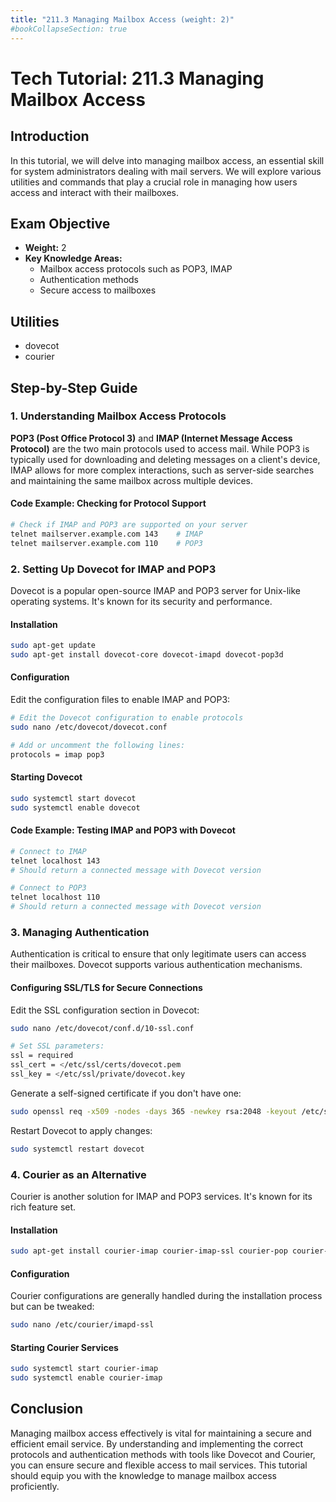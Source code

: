 ```yaml
---
title: "211.3 Managing Mailbox Access (weight: 2)"
#bookCollapseSection: true
---
```


# Tech Tutorial: 211.3 Managing Mailbox Access

## Introduction

In this tutorial, we will delve into managing mailbox access, an essential skill for system administrators dealing with mail servers. We will explore various utilities and commands that play a crucial role in managing how users access and interact with their mailboxes.

## Exam Objective

- **Weight:** 2
- **Key Knowledge Areas:**
  - Mailbox access protocols such as POP3, IMAP
  - Authentication methods
  - Secure access to mailboxes

## Utilities

- dovecot
- courier

## Step-by-Step Guide

### 1. Understanding Mailbox Access Protocols

**POP3 (Post Office Protocol 3)** and **IMAP (Internet Message Access Protocol)** are the two main protocols used to access mail. While POP3 is typically used for downloading and deleting messages on a client's device, IMAP allows for more complex interactions, such as server-side searches and maintaining the same mailbox across multiple devices.

#### Code Example: Checking for Protocol Support

```bash
# Check if IMAP and POP3 are supported on your server
telnet mailserver.example.com 143    # IMAP
telnet mailserver.example.com 110    # POP3
```

### 2. Setting Up Dovecot for IMAP and POP3

Dovecot is a popular open-source IMAP and POP3 server for Unix-like operating systems. It's known for its security and performance.

#### Installation

```bash
sudo apt-get update
sudo apt-get install dovecot-core dovecot-imapd dovecot-pop3d
```

#### Configuration

Edit the configuration files to enable IMAP and POP3:

```bash
# Edit the Dovecot configuration to enable protocols
sudo nano /etc/dovecot/dovecot.conf

# Add or uncomment the following lines:
protocols = imap pop3
```

#### Starting Dovecot

```bash
sudo systemctl start dovecot
sudo systemctl enable dovecot
```

#### Code Example: Testing IMAP and POP3 with Dovecot

```bash
# Connect to IMAP
telnet localhost 143
# Should return a connected message with Dovecot version

# Connect to POP3
telnet localhost 110
# Should return a connected message with Dovecot version
```

### 3. Managing Authentication

Authentication is critical to ensure that only legitimate users can access their mailboxes. Dovecot supports various authentication mechanisms.

#### Configuring SSL/TLS for Secure Connections

Edit the SSL configuration section in Dovecot:

```bash
sudo nano /etc/dovecot/conf.d/10-ssl.conf

# Set SSL parameters:
ssl = required
ssl_cert = </etc/ssl/certs/dovecot.pem
ssl_key = </etc/ssl/private/dovecot.key
```

Generate a self-signed certificate if you don't have one:

```bash
sudo openssl req -x509 -nodes -days 365 -newkey rsa:2048 -keyout /etc/ssl/private/dovecot.key -out /etc/ssl/certs/dovecot.pem
```

Restart Dovecot to apply changes:

```bash
sudo systemctl restart dovecot
```

### 4. Courier as an Alternative

Courier is another solution for IMAP and POP3 services. It's known for its rich feature set.

#### Installation

```bash
sudo apt-get install courier-imap courier-imap-ssl courier-pop courier-pop-ssl
```

#### Configuration

Courier configurations are generally handled during the installation process but can be tweaked:

```bash
sudo nano /etc/courier/imapd-ssl
```

#### Starting Courier Services

```bash
sudo systemctl start courier-imap
sudo systemctl enable courier-imap
```

## Conclusion

Managing mailbox access effectively is vital for maintaining a secure and efficient email service. By understanding and implementing the correct protocols and authentication methods with tools like Dovecot and Courier, you can ensure secure and flexible access to mail services. This tutorial should equip you with the knowledge to manage mailbox access proficiently.